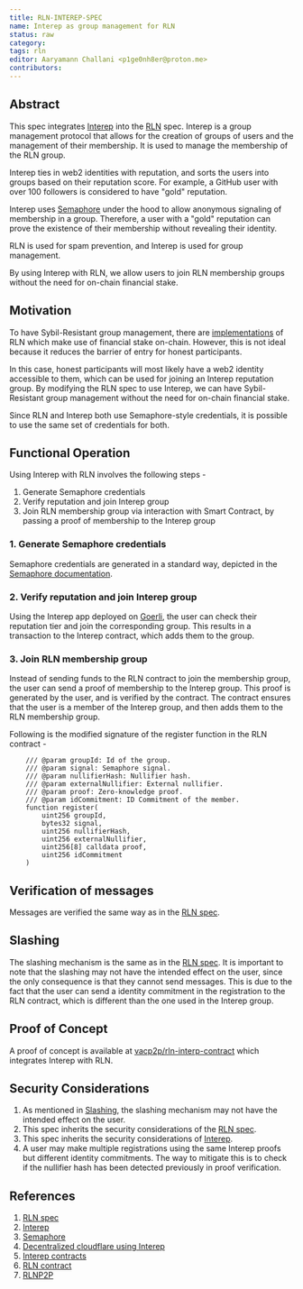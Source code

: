 ```yaml
---
title: RLN-INTEREP-SPEC
name: Interep as group management for RLN
status: raw
category:  
tags: rln
editor: Aaryamann Challani <p1ge0nh8er@proton.me>
contributors:
---
```


## Abstract

This spec integrates [Interep](https://interep.link)
into the [RLN](../32/rln-v1.md) spec.
Interep is a group management protocol
that allows for the creation of groups of users and
the management of their membership.
It is used to manage the membership of the RLN group.

Interep ties in web2 identities with reputation, and
sorts the users into groups based on their reputation score.
For example, a GitHub user with over 100 followers is considered to have "gold" reputation.

Interep uses [Semaphore](https://semaphore.appliedzkp.org/)
under the hood to allow anonymous signaling of membership in a group.
Therefore, a user with a "gold" reputation can prove the existence
of their membership without revealing their identity.

RLN is used for spam prevention, and Interep is used for group management.

By using Interep with RLN,
we allow users to join RLN membership groups
without the need for on-chain financial stake.

## Motivation

To have Sybil-Resistant group management,
there are [implementations](https://github.com/vacp2p/rln-contract)
of RLN which make use of financial stake on-chain.
However, this is not ideal because it reduces the barrier of entry for honest participants.

In this case,
honest participants will most likely have a web2 identity accessible to them,
which can be used for joining an Interep reputation group.
By modifying the RLN spec to use Interep,
we can have Sybil-Resistant group management
without the need for on-chain financial stake.

Since RLN and Interep both use Semaphore-style credentials,
it is possible to use the same set of credentials for both.

## Functional Operation

Using Interep with RLN involves the following steps -

1. Generate Semaphore credentials
2. Verify reputation and join Interep group
3. Join RLN membership group via interaction with Smart Contract,
by passing a proof of membership to the Interep group

### 1. Generate Semaphore credentials

Semaphore credentials are generated in a standard way,
depicted in the [Semaphore documentation](https://semaphore.appliedzkp.org/docs/guides/identities#create-deterministic-identities).

### 2. Verify reputation and join Interep group

Using the Interep app deployed on [Goerli](https://goerli.interep.link/),
the user can check their reputation tier and join the corresponding group.
This results in a transaction to the Interep contract, which adds them to the group.

### 3. Join RLN membership group

Instead of sending funds to the RLN contract to join the membership group,
the user can send a proof of membership to the Interep group.
This proof is generated by the user, and
is verified by the contract.
The contract ensures that the user is a member of the Interep group, and
then adds them to the RLN membership group.

Following is the modified signature of the register function
in the RLN contract -

```solidity
    /// @param groupId: Id of the group.
    /// @param signal: Semaphore signal.
    /// @param nullifierHash: Nullifier hash.
    /// @param externalNullifier: External nullifier.
    /// @param proof: Zero-knowledge proof.
    /// @param idCommitment: ID Commitment of the member.
    function register(
        uint256 groupId,
        bytes32 signal,
        uint256 nullifierHash,
        uint256 externalNullifier,
        uint256[8] calldata proof,
        uint256 idCommitment
    )
```

## Verification of messages

Messages are verified the same way as in the [RLN spec](../32/rln-v1.md/#verification).

## Slashing

The slashing mechanism is the same as in the [RLN spec](../32/rln-v1.md/#slashing).
It is important to note that the slashing
may not have the intended effect on the user,
since the only consequence is that they cannot send messages.
This is due to the fact that the user
can send a identity commitment in the registration to the RLN contract,
which is different than the one used in the Interep group.

## Proof of Concept

A proof of concept is available at
[vacp2p/rln-interp-contract](https://github.com/vacp2p/rln-interep-contract)
which integrates Interep with RLN.

## Security Considerations

1. As mentioned in [Slashing](#slashing),
the slashing mechanism may not have the intended effect on the user.
2. This spec inherits the security considerations of the [RLN spec](../32/rln-v1.md/#security-considerations).
3. This spec inherits the security considerations of [Interep](https://docs.interep.link/).
4. A user may make multiple registrations using the same Interep proofs but
different identity commitments.
The way to mitigate this is to check if the nullifier hash has been detected
previously in proof verification.

## References

1. [RLN spec](../32/rln-v1.md)
2. [Interep](https://interep.link)
3. [Semaphore](https://semaphore.appliedzkp.org/)
4. [Decentralized cloudflare using Interep](https://ethresear.ch/t/decentralised-cloudflare-using-rln-and-rich-user-identities/10774)
5. [Interep contracts](https://github.com/interep-project/contracts)
6. [RLN contract](https://github.com/vacp2p/rln-contract)
7. [RLNP2P](https://rlnp2p.vac.dev/)
